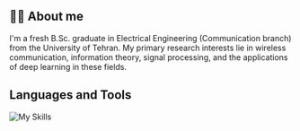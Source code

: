 ## :raising_hand_woman: About me

I'm a fresh B.Sc. graduate in Electrical Engineering (Communication branch) from the University of Tehran. My primary research interests lie in wireless communication, information theory, signal processing, and the applications of deep learning in these fields.

## Languages and Tools
![My Skills](https://go-skill-icons.vercel.app/api/icons?i=anaconda,c,latex,matlab,py,pytorch,tensorflow,vscode,visualstudio,huggingface,jupyter,git,numpy,pandas,scikitlearn)
